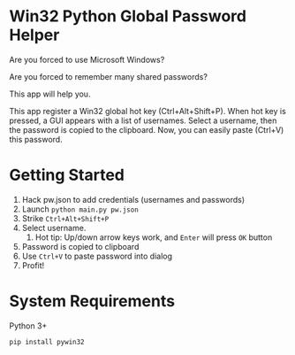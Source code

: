 Win32 Python Global Password Helper
===================================

Are you forced to use Microsoft Windows?

Are you forced to remember many shared passwords?

This app will help you.

This app register a Win32 global hot key (Ctrl+Alt+Shift+P).  When hot key is pressed, a GUI appears with a list of usernames.
Select a username, then the password is copied to the clipboard.  Now, you can easily paste (Ctrl+V) this password.

Getting Started
===============

1. Hack pw.json to add credentials (usernames and passwords)
1. Launch `python main.py pw.json`
1. Strike `Ctrl+Alt+Shift+P`
1. Select username.
   1. Hot tip: Up/down arrow keys work, and `Enter` will press `OK` button
1. Password is copied to clipboard
1. Use `Ctrl+V` to paste password into dialog
1. Profit!

System Requirements
===================

Python 3+

`pip install pywin32`
